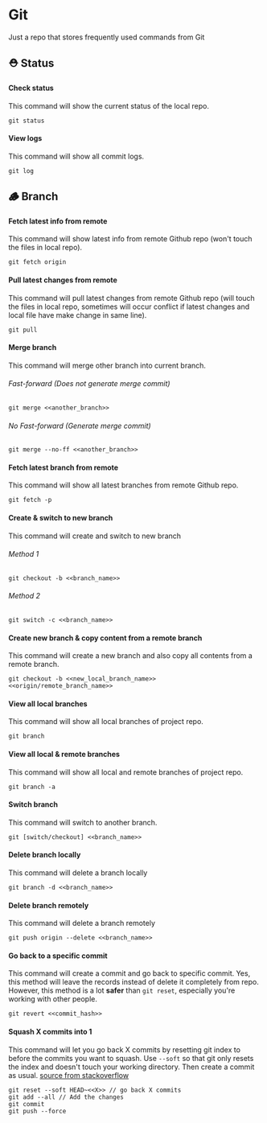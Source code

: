 # Git

Just a repo that stores frequently used commands from Git

## ⛑ Status

#### Check status

This command will show the current status of the local repo.

```
git status
```

#### View logs

This command will show all commit logs.

```
git log
```

## 🪵 Branch

#### Fetch latest info from remote

This command will show latest info from remote Github repo (won't touch the files in local repo).

```
git fetch origin
```

#### Pull latest changes from remote

This command will pull latest changes from remote Github repo (will touch the files in local repo, sometimes will occur conflict if latest changes and local file have make change in same line).

```
git pull
```

#### Merge branch

This command will merge other branch into current branch.

###### Fast-forward (Does not generate merge commit)

```
git merge <<another_branch>>
```

###### No Fast-forward (Generate merge commit)

```
git merge --no-ff <<another_branch>>
```

#### Fetch latest branch from remote

This command will show all latest branches from remote Github repo.

```
git fetch -p
```

#### Create & switch to new branch

This command will create and switch to new branch

###### Method 1

```
git checkout -b <<branch_name>>
```

###### Method 2

```
git switch -c <<branch_name>>
```

#### Create new branch & copy content from a remote branch

This command will create a new branch and also copy all contents from a remote branch.

```
git checkout -b <<new_local_branch_name>> <<origin/remote_branch_name>>
```

#### View all local branches

This command will show all local branches of project repo.

```
git branch
```

#### View all local & remote branches

This command will show all local and remote branches of project repo.

```
git branch -a
```

#### Switch branch

This command will switch to another branch.

```
git [switch/checkout] <<branch_name>>
```

#### Delete branch locally

This command will delete a branch locally

```
git branch -d <<branch_name>>
```

#### Delete branch remotely

This command will delete a branch remotely

```
git push origin --delete <<branch_name>>
```

#### Go back to a specific commit

This command will create a commit and go back to specific commit. Yes, this method will leave the records instead of delete it completely from repo. However, this method is a lot **safer** than `git reset`, especially you're working with other people.

```
git revert <<commit_hash>>
```

#### Squash X commits into 1

This command will let you go back X commits by resetting git index to before the commits you want to squash. Use `--soft` so that git only resets the index and doesn't touch your working directory. Then create a commit as usual. [source from stackoverflow](https://stackoverflow.com/a/50302458/10868150)

```
git reset --soft HEAD~<<X>> // go back X commits
git add --all // Add the changes
git commit 
git push --force 
```
